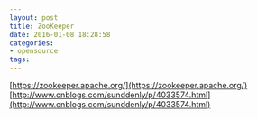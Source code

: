 ```yaml
---
layout: post
title: ZooKeeper
date: 2016-01-08 18:28:58
categories:
- opensource
tags:
---
```


[https://zookeeper.apache.org/](https://zookeeper.apache.org/)  
[http://www.cnblogs.com/sunddenly/p/4033574.html](http://www.cnblogs.com/sunddenly/p/4033574.html)  

